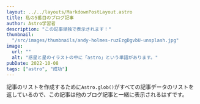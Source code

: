 ```yaml
---
layout: ../../layouts/MarkdownPostLayout.astro
title: 私の5番目のブログ記事
author: Astro学習者
description: "この記事単独で表示されます！"
thumbnail:
  "/src/images/thumbnails/andy-holmes-ruzEzgDgvbU-unsplash.jpg"
image:
  url: ""
  alt: "惑星と星のイラストの中に「astro」という単語があります。"
pubDate: 2022-10-08
tags: ["astro", "成功"]
---
```


記事のリストを作成するために`Astro.glob()`がすべての記事データのリストを返しているので、この記事は他のブログ記事と一緒に表示されるはずです。
